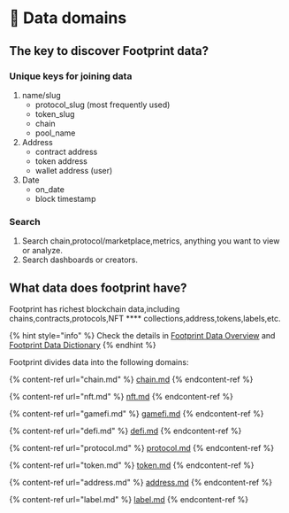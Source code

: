 # 📖 Data domains

## The key to discover Footprint data?

### Unique keys for joining data

1. name/slug
   * protocol\_slug (most frequently used)
   * token\_slug
   * chain
   * pool\_name
2. Address
   * contract address
   * token address
   * wallet address (user)
3. Date
   * on\_date
   * block timestamp

### Search

1. Search chain,protocol/marketplace,metrics, anything you want to view or analyze.
2. Search dashboards or creators.

## **What data does footprint have?**

Footprint has richest blockchain data,including chains,contracts,protocols,NFT \*\*\*\* collections,address,tokens,labels,etc.

{% hint style="info" %}
Check the details in [Footprint Data Overview](https://www.footprint.network/@Footprint/Footprint-Data-Overview) and [Footprint Data Dictionary](https://www.footprint.network/@Footprint/Footprint-Datasets-Data-Dictionary)
{% endhint %}

Footprint divides data into the following domains:

{% content-ref url="chain.md" %}
[chain.md](chain.md)
{% endcontent-ref %}

{% content-ref url="nft.md" %}
[nft.md](nft.md)
{% endcontent-ref %}

{% content-ref url="gamefi.md" %}
[gamefi.md](gamefi.md)
{% endcontent-ref %}

{% content-ref url="defi.md" %}
[defi.md](defi.md)
{% endcontent-ref %}

{% content-ref url="protocol.md" %}
[protocol.md](protocol.md)
{% endcontent-ref %}

{% content-ref url="token.md" %}
[token.md](token.md)
{% endcontent-ref %}

{% content-ref url="address.md" %}
[address.md](address.md)
{% endcontent-ref %}

{% content-ref url="label.md" %}
[label.md](label.md)
{% endcontent-ref %}
